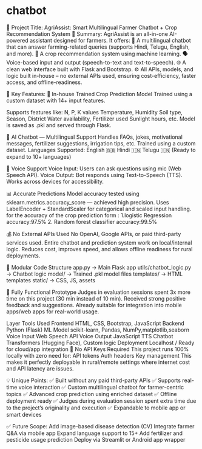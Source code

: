 # chatbot
🚀 Project Title: AgriAssist: Smart Multilingual Farmer Chatbot + Crop Recommendation System 🧠 Summary: AgriAssist is an all-in-one AI-powered assistant designed for farmers. It offers: 💬 A multilingual chatbot that can answer farming-related queries (supports Hindi, Telugu, English, and more). 🌾 A crop recommendation system using machine learning. 🗣️ Voice-based input and output (speech-to-text and text-to-speech). 🌐 A clean web interface built with Flask and Bootstrap. ⚙️ All APIs, models, and logic built in-house – no external APIs used, ensuring cost-efficiency, faster access, and offline-readiness.

🎯 Key Features: 🧠 In-house Trained Crop Prediction Model Trained using a custom dataset with 14+ input features.

Supports features like: N, P, K values Temperature, Humidity Soil type, Season, District Water availability, Fertilizer used Sunlight hours, etc. Model is saved as .pkl and served through Flask.

🤖 AI Chatbot — Multilingual Support Handles FAQs, jokes, motivational messages, fertilizer suggestions, irrigation tips, etc. Trained using a custom dataset. Languages Supported: English 🇬🇧 Hindi 🇮🇳 Telugu 🇮🇳 (Ready to expand to 10+ languages)

🎤 Voice Support Voice Input: Users can ask questions using mic (Web Speech API). Voice Output: Bot responds using Text-to-Speech (TTS). Works across devices for accessibility.

📊 Accurate Predictions Model accuracy tested using sklearn.metrics.accuracy_score — achieved high precision. Uses LabelEncoder + StandardScaler for categorical and scaled input handling. for the accuracy of the crop prediction form : 1.logistic Regression accuracy:97.5% 2. Random forest classifier accuracy:99.5%

💰 No External APIs Used No OpenAI, Google APIs, or paid third-party services used. Entire chatbot and prediction system work on local/internal logic. Reduces cost, improves speed, and allows offline readiness for rural deployments.


🧩 Modular Code Structure app.py → Main Flask app utils/chatbot_logic.py → Chatbot logic model/ → Trained .pkl model files templates/ → HTML templates static/ → CSS, JS, assets

🧪 Fully Functional Prototype Judges in evaluation sessions spent 3x more time on this project (30 min instead of 10 min). Received strong positive feedback and suggestions. Already suitable for integration into mobile apps/web apps for real-world usage.

Layer	Tools Used
Frontend	HTML, CSS, Bootstrap, JavaScript
Backend	Python (Flask)
ML Model	scikit-learn, Pandas, NumPy,matplotlib,seaborn
Voice Input	Web Speech API
Voice Output	JavaScript TTS
Chatbot	Transformers (Hugging Face), Custom logic
Deployment	Localhost / Ready for cloud/app integration
🔐 No API Keys Required This project runs 100% locally with zero need for: API tokens Auth headers Key management This makes it perfectly deployable in rural/remote settings where internet cost and API latency are issues.

💡 Unique Points: ✅ Built without any paid third-party APIs ✅ Supports real-time voice interaction ✅ Custom multilingual chatbot for farmer-centric topics ✅ Advanced crop prediction using enriched dataset ✅ Offline deployment ready ✅ Judges during evaluation session spent extra time due to the project’s originality and execution ✅ Expandable to mobile app or smart devices

✅ Future Scope: Add image-based disease detection (CV) Integrate farmer Q&A via mobile app Expand language support to 15+ Add fertilizer and pesticide usage prediction Deploy via Streamlit or Android app wrapper
